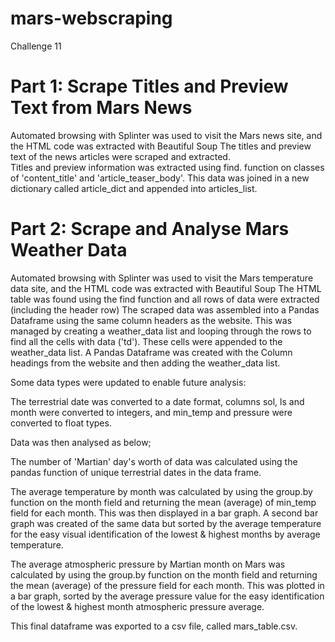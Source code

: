 # mars-webscraping
Challenge 11

# Part 1: Scrape Titles and Preview Text from Mars News

Automated browsing with Splinter was used to visit the Mars news site, and the HTML code was extracted with Beautiful Soup
The titles and preview text of the news articles were scraped and extracted.  
Titles and preview information was extracted using find. function on classes of 'content_title' and 'article_teaser_body'.
This data was joined in a new dictionary called article_dict and appended into articles_list.

# Part 2: Scrape and Analyse Mars Weather Data

Automated browsing with Splinter was used to visit the Mars temperature data site, and the HTML code was extracted with Beautiful Soup
The HTML table was found using the find function and all rows of data were extracted (including the header row)
The scraped data was assembled into a Pandas Dataframe using the same column headers as the website.
This was managed by creating a weather_data list and looping through the rows to find all the cells with data ('td').  These cells were appended to the weather_data list.
A Pandas Dataframe was created with the Column headings from the website and then adding the weather_data list.

Some data types were updated to enable future analysis:

The terrestrial date was converted to a date format, columns sol, ls and month were converted to integers, and min_temp and pressure were converted to float types.

Data was then analysed as below;

The number of 'Martian' day's worth of data was calculated using the pandas function of unique terrestrial dates in the data frame.

The average temperature by month was calculated by using the group.by function on the month field and returning the mean (average) of min_temp field for each month.  This was then displayed in a bar graph.
A second bar graph was created of the same data but sorted by the average temperature for the easy visual identification of the lowest & highest months by average temperature.

The average atmospheric pressure by Martian month on Mars was calculated by using the group.by function on the month field and returning the mean (average) of the pressure field for each month.  This was plotted in a bar graph, sorted by the average pressure value for the easy identification of the lowest & highest month atmospheric pressure average.

This final dataframe was exported to a csv file, called mars_table.csv.